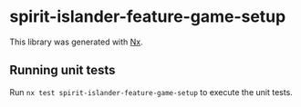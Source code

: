 # spirit-islander-feature-game-setup

This library was generated with [Nx](https://nx.dev).

## Running unit tests

Run `nx test spirit-islander-feature-game-setup` to execute the unit tests.
